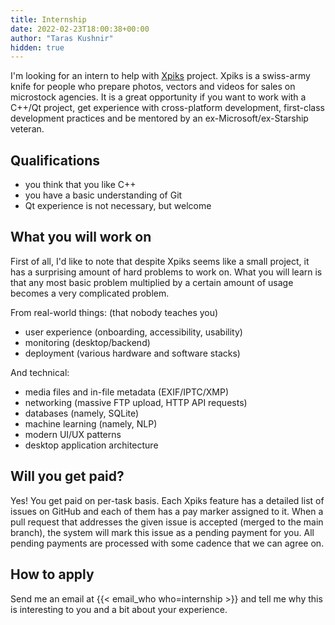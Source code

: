 ```yaml
---
title: Internship
date: 2022-02-23T18:00:38+00:00
author: "Taras Kushnir"
hidden: true
---
```


I'm looking for an intern to help with [Xpiks](https://xpiksapp.com) project. Xpiks is a swiss-army knife for people who prepare photos, vectors and videos for sales on microstock agencies. It is a great opportunity if you want to work with a C++/Qt project, get experience with cross-platform development, first-class development practices and be mentored by an ex-Microsoft/ex-Starship veteran.

## Qualifications

- you think that you like C++
- you have a basic understanding of Git
- Qt experience is not necessary, but welcome

## What you will work on

First of all, I'd like to note that despite Xpiks seems like a small project, it has a surprising amount of hard problems to work on. What you will learn is that any most basic problem multiplied by a certain amount of usage becomes a very complicated problem.

From real-world things: (that nobody teaches you)

- user experience (onboarding, accessibility, usability)
- monitoring (desktop/backend)
- deployment (various hardware and software stacks)

And technical:

- media files and in-file metadata (EXIF/IPTC/XMP)
- networking (massive FTP upload, HTTP API requests)
- databases (namely, SQLite)
- machine learning (namely, NLP)
- modern UI/UX patterns
- desktop application architecture

## Will you get paid?

Yes! You get paid on per-task basis. Each Xpiks feature has a detailed list of issues on GitHub and each of them has a pay marker assigned to it. When a pull request that addresses the given issue is accepted (merged to the main branch), the system will mark this issue as a pending payment for you. All pending payments are processed with some cadence that we can agree on.

## How to apply

Send me an email at {{< email_who who=internship >}} and tell me why this is interesting to you and a bit about your experience.
